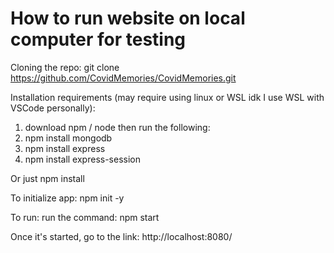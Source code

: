 # How to run website on local computer for testing

Cloning the repo:
git clone https://github.com/CovidMemories/CovidMemories.git

Installation requirements (may require using linux or WSL idk I use WSL with VSCode personally):
1. download npm / node
then run the following:
2. npm install mongodb
3. npm install express
4. npm install express-session

Or just npm install

To initialize app:
npm init -y

To run:
run the command:
npm start

Once it's started, go to the link:
http://localhost:8080/
